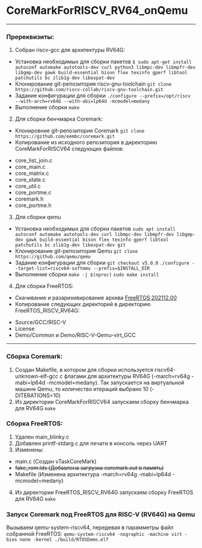 # CoreMarkForRISCV_RV64_onQemu
***
### Пререквизиты:
1. Собран riscv-gcc для архитектуры RV64G:
- Установка необходимых для сборки пакетов
```$ sudo apt-get install autoconf automake autotools-dev curl python3 libmpc-dev libmpfr-dev libgmp-dev gawk build-essential bison flex texinfo gperf libtool patchutils bc zlib1g-dev libexpat-dev```
- Клонирование git-репозитория riscv-gnu-toolchain
```git clone https://github.com/riscv-collab/riscv-gnu-toolchain.git```
- Задание конфигурации для сборки 
```./configure --prefix=/opt/riscv --with-arch=rv64G --with-abi=lp64d -mcmodel=medany```
- Выполнение сборки
```make```
2. Для сборки бенчмарка Coremark:
 - Клонировние git-репозитория Coremark
```git clone https://github.com/eembc/coremark.git```
- Копирование из исходного репозитория в директорию CoreMarkForRISCV64 следующих файлов: 
+ core_list_join.c 
+ core_main.c 
+ core_matrix.c 
+ core_state.c 
+ core_util.c 
+ core_portme.c 
+ coremark.h
+ core_portme.h
3. Для сборки qemu
- Установка необходимых для сборки пакетов
```sudo apt install autoconf automake autotools-dev curl libmpc-dev libmpfr-dev libgmp-dev gawk build-essential bison flex texinfo gperf libtool patchutils bc zlib1g-dev libexpat-dev git```
- Клонирование git-репозитория Qemu
```git clone https://github.com/qemu/qemu```
- Задание конфигурации для сборки
```git checkout v5.0.0```
```./configure --target-list=riscv64-softmmu --prefix=$INSTALL_DIR```
- Выполнение сборки
```make -j $(nproc)```
```sudo make install```
4. Для сборки FreeRTOS:
- Скачивание и разарихивирование архива [FreeRTOS 202112.00](https://www.freertos.org/a00104.html)
- Копирование следующих директорий в директорию FreeRTOS_RISCV_RV64G:
+ Source/GCC/RISC-V
+ License
+ Demo/Common и Demo/RISC-V-Qemu-virt_GCC


***
### Сборка Coremark:
1. Создан Makefile, в котором для сборки используется riscv64-unknown-elf-gcc с флагами для архитектуры RV64G (-march=rv64g -mabi=lp64d -mcmodel=medany). Так запускается на виртуальной машине Qemu, то количество итераций выбрано 10 (-DITERATIONS=10)
2. Из директории CoreMarkForRISCV64 запускаем сборку бенчмарка для RV64G
```make```

### Сборка FreeRTOS:
1. Удален main_blinky.c
2. Добавлен printf-stdarg.c для печати в консоль через UART
3. Изменены:
+ main.c (Создан vTaskCoreMark)
+ ~~fake_rom.lds (Добавлена загрузка coremark.out в память)~~
+ Makefile (Изменена архитектура -march=rv64g -mabi=lp64d -mcmodel=medany)
4. Из директории FreeRTOS_RISCV_RV64G запускаем сборку FreeRTOS для RV64G
```make```

### Запуск Coremark под FreeRTOS для RISC-V (RV64G) на Qemu
Вызываем qemu-system-riscv64, передевая в парамметры файл собранной FreeRTOS:
```qemu-system-riscv64 -nographic -machine virt -bios none -kernel ./build/RTOSDemo.elf```